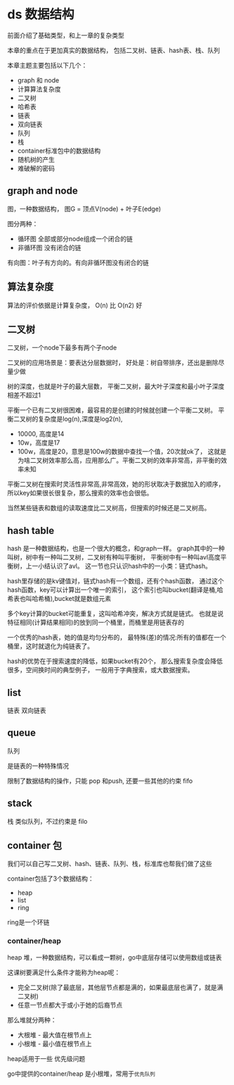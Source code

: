 # ds 数据结构

前面介绍了基础类型，和上一章的复杂类型

本章的重点在于更加真实的数据结构，
包括二叉树、链表、hash表、栈、队列

本章主题主要包括以下几个：
- graph 和 node
- 计算算法复杂度
- 二叉树
- 哈希表
- 链表
- 双向链表
- 队列
- 栈
- container标准包中的数据结构
- 随机树的产生
- 难破解的密码


## graph and node

图，一种数据结构，
图G = 顶点V(node) + 叶子E(edge)

图分两种：
- 循环图 全部或部分node组成一个闭合的链
- 非循环图 没有闭合的链

有向图：叶子有方向的。有向非循环图没有闭合的链

## 算法复杂度

算法的评价依据是计算复杂度，
O(n) 比 O(n2) 好

## 二叉树

二叉树，一个node下最多有两个子node

二叉树的应用场景是：要表达分层数据时，
好处是：树自带排序，还出是删除尽量少做

树的深度，也就是叶子的最大层数，
平衡二叉树，最大叶子深度和最小叶子深度相差不超过1

平衡一个已有二叉树很困难，最容易的是创建的时候就创建一个平衡二叉树。
平衡二叉树的复杂度是log(n),深度是log2(n),

- 10000, 高度是14
- 10w，高度是17
- 100w，高度是20，意思是100w的数据中查找一个值，20次就ok了，
这就是为啥二叉树效率那么高，应用那么广。平衡二叉树的效率非常高，非平衡的效率未知

平衡二叉树在搜索时灵活性非常高,非常高效，她的形状取决于数据加入的顺序，
所以key如果很长很复杂，那么搜索的效率也会很低。

当然某些链表和数组的读取速度比二叉树高，但搜索的时候还是二叉树高。

## hash table

hash 是一种数据结构，也是一个很大的概念，和graph一样。
graph其中的一种叫树，树中有一种叫二叉树，二叉树有种叫平衡树，
平衡树中有一种叫avl高度平衡树，上一小结认识了avl。
这一节也只认识hash中的一小类：链式hash。

hash里存储的是kv键值对，链式hash有一个数组，还有个hash函数，
通过这个hash函数，key可以计算出一个唯一的索引，
这个索引也叫bucket(翻译是桶,哈希表也叫哈希桶),bucket就是数组元素

多个key计算的bucket可能重复，这叫哈希冲突，解决方式就是链式。
也就是说特征相同(计算结果相同)的放到同一个桶里，而桶里是用链表存的

一个优秀的hash表，她的值是均匀分布的，
最特殊(差)的情况:所有的值都在一个桶里，这时就退化为纯链表了。

hash的优势在于搜索速度的降低，如果bucket有20个，
那么搜索复杂度会降低很多，空间换时间的典型例子，
一般用于字典搜索，或大数据搜索。

## list

链表 双向链表

## queue

队列

是链表的一种特殊情况

限制了数据结构的操作，只能 pop 和push, 还要一些其他的约束 fifo

## stack

栈 类似队列，不过约束是 filo

## container 包

我们可以自己写二叉树、hash、链表、队列、栈，标准库也帮我们做了这些

container包括了3个数据结构：
- heap
- list
- ring

ring是一个环链

### container/heap

heap 堆，一种数据结构，可以看成一颗树，go中底层存储可以使用数组或链表

这课树要满足什么条件才能称为heap呢：
- 完全二叉树(除了最底层，其他层节点都是满的，如果最底层也满了，就是满二叉树)
- 任意一节点都大于或小于她的后裔节点

那么堆就分两种：
- 大根堆 - 最大值在根节点上
- 小根堆 - 最小值在根节点上

heap适用于一些 优先级问题

go中提供的container/heap 是小根堆，常用于`优先队列`








